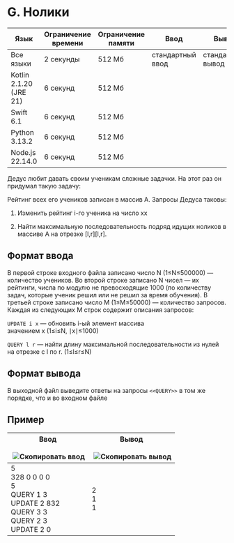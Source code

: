 # G. Нолики

| Язык                   | Ограничение времени | Ограничение памяти | Ввод             | Вывод             |
| ---------------------- | ------------------- | ------------------ | ---------------- | ----------------- |
| Все языки              | 2 секунды           | 512 Мб             | стандартный ввод | стандартный вывод |
| Kotlin 2.1.20 (JRE 21) | 6 секунд            | 512 Мб             |                  |                   |
| Swift 6.1              | 6 секунд            | 512 Мб             |                  |                   |
| Python 3.13.2          | 6 секунд            | 512 Мб             |                  |                   |
| Node.js 22.14.0        | 6 секунд            | 512 Мб             |                  |                   |

Дедус любит давать своим ученикам сложные задачки. На этот раз он придумал такую задачу:

Рейтинг всех его учеников записан в массив A. Запросы Дедуса таковы:

1. Изменить рейтинг i-го ученика на число xx
    
2. Найти максимальную последовательность подряд идущих ноликов в массиве A на отрезке [l,r][l,r].
    

## Формат ввода

В первой строке входного файла записано число N (1≤N≤500000) — количество учеников. Во второй строке записано N чисел — их рейтинги, числа по модулю не превосходящие 1000 (по количеству задач, которые ученик решил или не решил за время обучения). В третьей строке записано число M (1≤M≤50000) — количество запросов. Каждая из следующих M строк содержит описания запросов:

`UPDATE i x` — обновить i-ый элемент массива значением x (1≤i≤N, ∣x∣≤1000)

`QUERY l r` — найти длину максимальной последовательности из нулей на отрезке с l по r. (1≤l≤r≤N)

## Формат вывода

В выходной файл выведите ответы на запросы `<<QUERY>>` в том же порядке, что и во входном файле

## Пример

|Ввод<br><br> ![Скопировать ввод](https://yastatic.net/lego/_/La6qi18Z8LwgnZdsAr1qy1GwCwo.gif)|Вывод<br><br> ![Скопировать вывод](https://yastatic.net/lego/_/La6qi18Z8LwgnZdsAr1qy1GwCwo.gif)|
|---|---|
|5<br>328 0 0 0 0<br>5<br>QUERY 1 3<br>UPDATE 2 832<br>QUERY 3 3<br>QUERY 2 3<br>UPDATE 2 0|2<br>1<br>1|